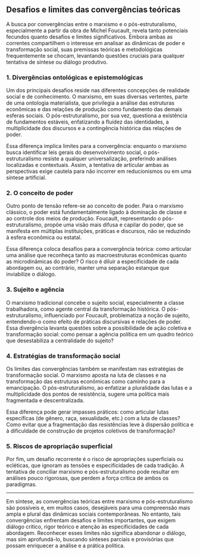
## Desafios e limites das convergências teóricas

A busca por convergências entre o marxismo e o pós-estruturalismo, especialmente a partir da obra de Michel Foucault, revela tanto potenciais fecundos quanto desafios e limites significativos. Embora ambas as correntes compartilhem o interesse em analisar as dinâmicas de poder e transformação social, suas premissas teóricas e metodológicas frequentemente se chocam, levantando questões cruciais para qualquer tentativa de síntese ou diálogo produtivo.

### 1. Divergências ontológicas e epistemológicas

Um dos principais desafios reside nas diferentes concepções de realidade social e de conhecimento. O marxismo, em suas diversas vertentes, parte de uma ontologia materialista, que privilegia a análise das estruturas econômicas e das relações de produção como fundamento das demais esferas sociais. O pós-estruturalismo, por sua vez, questiona a existência de fundamentos estáveis, enfatizando a fluidez das identidades, a multiplicidade dos discursos e a contingência histórica das relações de poder.

Essa diferença implica limites para a convergência: enquanto o marxismo busca identificar leis gerais do desenvolvimento social, o pós-estruturalismo resiste a qualquer universalização, preferindo análises localizadas e contextuais. Assim, a tentativa de articular ambas as perspectivas exige cautela para não incorrer em reducionismos ou em uma síntese artificial.

### 2. O conceito de poder

Outro ponto de tensão refere-se ao conceito de poder. Para o marxismo clássico, o poder está fundamentalmente ligado à dominação de classe e ao controle dos meios de produção. Foucault, representando o pós-estruturalismo, propõe uma visão mais difusa e capilar do poder, que se manifesta em múltiplas instituições, práticas e discursos, não se reduzindo à esfera econômica ou estatal.

Essa diferença coloca desafios para a convergência teórica: como articular uma análise que reconheça tanto as macroestruturas econômicas quanto as microdinâmicas do poder? O risco é diluir a especificidade de cada abordagem ou, ao contrário, manter uma separação estanque que inviabilize o diálogo.

### 3. Sujeito e agência

O marxismo tradicional concebe o sujeito social, especialmente a classe trabalhadora, como agente central da transformação histórica. O pós-estruturalismo, influenciado por Foucault, problematiza a noção de sujeito, entendendo-o como efeito de práticas discursivas e relações de poder. Essa divergência levanta questões sobre a possibilidade de ação coletiva e transformação social: como pensar a agência política em um quadro teórico que desestabiliza a centralidade do sujeito?

### 4. Estratégias de transformação social

Os limites das convergências também se manifestam nas estratégias de transformação social. O marxismo aposta na luta de classes e na transformação das estruturas econômicas como caminho para a emancipação. O pós-estruturalismo, ao enfatizar a pluralidade das lutas e a multiplicidade dos pontos de resistência, sugere uma política mais fragmentada e descentralizada.

Essa diferença pode gerar impasses práticos: como articular lutas específicas (de gênero, raça, sexualidade, etc.) com a luta de classes? Como evitar que a fragmentação das resistências leve à dispersão política e à dificuldade de construção de projetos coletivos de transformação?

### 5. Riscos de apropriação superficial

Por fim, um desafio recorrente é o risco de apropriações superficiais ou ecléticas, que ignoram as tensões e especificidades de cada tradição. A tentativa de conciliar marxismo e pós-estruturalismo pode resultar em análises pouco rigorosas, que perdem a força crítica de ambos os paradigmas.

---

Em síntese, as convergências teóricas entre marxismo e pós-estruturalismo são possíveis e, em muitos casos, desejáveis para uma compreensão mais ampla e plural das dinâmicas sociais contemporâneas. No entanto, tais convergências enfrentam desafios e limites importantes, que exigem diálogo crítico, rigor teórico e atenção às especificidades de cada abordagem. Reconhecer esses limites não significa abandonar o diálogo, mas sim aprofundá-lo, buscando sínteses parciais e provisórias que possam enriquecer a análise e a prática política.
```
